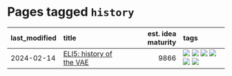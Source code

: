 # Pages tagged `history`

|last_modified|title|est. idea maturity|tags
|:---|:---|---:|:---|
|2024-02-14|[ELI5: history of the VAE](../ufldl_history.md)|9866|[![](https://img.shields.io/badge/tag-education-8a140)](../tags/education.md) [![](https://img.shields.io/badge/tag-feature_learning-4b28a8)](../tags/feature_learning.md) [![](https://img.shields.io/badge/tag-history-795a7e)](../tags/history.md) [![](https://img.shields.io/badge/tag-history_of_science-b5656)](../tags/history_of_science.md) [![](https://img.shields.io/badge/tag-publication-f76896)](../tags/publication.md) [![](https://img.shields.io/badge/tag-vae-28da35)](../tags/vae.md)|